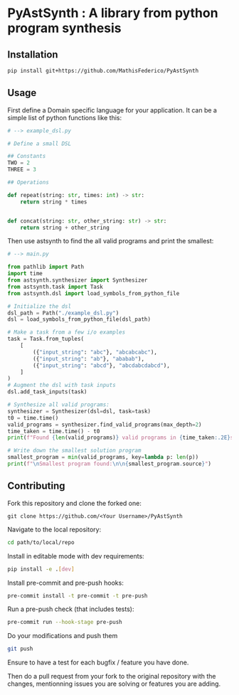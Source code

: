 # PyAstSynth : A library from python program synthesis

## Installation

```bash
pip install git+https://github.com/MathisFederico/PyAstSynth
```

## Usage

First define a Domain specific language for your application.
It can be a simple list of python functions like this:

```python
# --> example_dsl.py

# Define a small DSL

## Constants
TWO = 2
THREE = 3

## Operations

def repeat(string: str, times: int) -> str:
    return string * times


def concat(string: str, other_string: str) -> str:
    return string + other_string

```

Then use astsynth to find the all valid programs and print the smallest:

```python
# --> main.py

from pathlib import Path
import time
from astsynth.synthesizer import Synthesizer
from astsynth.task import Task
from astsynth.dsl import load_symbols_from_python_file

# Initialize the dsl
dsl_path = Path("./example_dsl.py")
dsl = load_symbols_from_python_file(dsl_path)

# Make a task from a few i/o examples
task = Task.from_tuples(
    [
        ({"input_string": "abc"}, "abcabcabc"),
        ({"input_string": "ab"}, "ababab"),
        ({"input_string": "abcd"}, "abcdabcdabcd"),
    ]
)
# Augment the dsl with task inputs
dsl.add_task_inputs(task)

# Synthesize all valid programs:
synthesizer = Synthesizer(dsl=dsl, task=task)
t0 = time.time()
valid_programs = synthesizer.find_valid_programs(max_depth=2)
time_taken = time.time() - t0
print(f"Found {len(valid_programs)} valid programs in {time_taken:.2E}s")

# Write down the smallest solution program
smallest_program = min(valid_programs, key=lambda p: len(p))
print(f"\nSmallest program found:\n\n{smallest_program.source}")
```

## Contributing

Fork this repository and clone the forked one:
```
git clone https://github.com/<Your Username>/PyAstSynth
```

Navigate to the local repository:
```bash
cd path/to/local/repo
```

Install in editable mode with dev requirements:
```bash
pip install -e .[dev]
```

Install pre-commit and pre-push hooks:
```bash
pre-commit install -t pre-commit -t pre-push
```

Run a pre-push check (that includes tests):
```bash
pre-commit run --hook-stage pre-push
```

Do your modifications and push them
```bash
git push
```

Ensure to have a test for each bugfix / feature you have done.

Then do a pull request from your fork to the original repository with the changes, mentionning issues you are solving or features you are adding.
